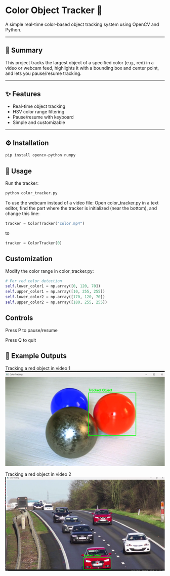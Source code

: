 # Color Object Tracker 🎨

A simple real-time color-based object tracking system using OpenCV and Python.

---

## 🎯 Summary

This project tracks the largest object of a specified color (e.g., red) in a video or webcam feed, highlights it with a bounding box and center point, and lets you pause/resume tracking.

---

## ✨ Features

- Real-time object tracking
- HSV color range filtering
- Pause/resume with keyboard
- Simple and customizable

---

## ⚙️ Installation

```bash
pip install opencv-python numpy
```
## 🚀 Usage
Run the tracker:
```bash
python color_tracker.py
```
To use the webcam instead of a video file:
Open color_tracker.py in a text editor, find the part where the tracker is initialized (near the bottom), and change this line:
```python
tracker = ColorTracker("color.mp4")
```
to
```python
tracker = ColorTracker(0)
```
## Customization
Modify the color range in color_tracker.py:
```python
# For red color detection
self.lower_color1 = np.array([0, 120, 70])
self.upper_color1 = np.array([10, 255, 255])
self.lower_color2 = np.array([170, 120, 70])
self.upper_color2 = np.array([180, 255, 255])
```
## Controls
Press P to pause/resume

Press Q to quit
## 📸 Example Outputs

Tracking a red object in video 1  
![Example 1](example1.png)

Tracking a red object in video 2  
![Example 2](example2.png)


